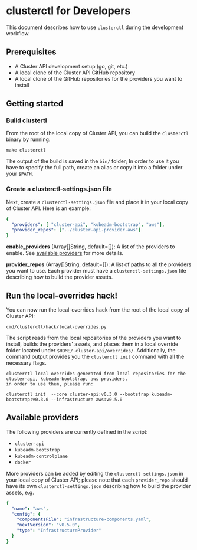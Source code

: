 # clusterctl for Developers

This document describes how to use `clusterctl` during the development workflow.

## Prerequisites

* A Cluster API development setup (go, git, etc.)
* A local clone of the Cluster API GitHub repository  
* A local clone of the GitHub repositories for the providers you want to install

## Getting started

### Build clustertl

From the root of the local copy of Cluster API, you can build the `clusterctl` binary by running:

```shell
make clusterctl
```

The output of the build is saved in the `bin/` folder; In order to use it you have to specify
the full path, create an alias or copy it into a folder under your `$PATH`.

### Create a clusterctl-settings.json file

Next, create a `clusterctl-settings.json` file and place it in your local copy of Cluster API. Here is an example:

```yaml
{
  "providers": [ "cluster-api", "kubeadm-bootstrap", "aws"],
  "provider_repos": ["../cluster-api-provider-aws"]
}
```

**enable_providers** (Array[]String, default=[]): A list of the providers to enable. See [available providers]() for more details.

**provider_repos** (Array[]String, default=[]): A list of paths to all the providers you want to use. Each provider must have
a `clusterctl-settings.json` file describing how to build the provider assets.

## Run the local-overrides hack!

You can now run the local-overrides hack from the root of the local copy of Cluster API:

```shell
cmd/clusterctl/hack/local-overrides.py
```

The script reads from the local repositories of the providers you want to install, builds the providers' assets,
and places them in a local override folder located under `$HOME/.cluster-api/overrides/`.
Additionally, the command output provides you the `clusterctl init` command with all the necessary flags.

```shell
clusterctl local overrides generated from local repositories for the cluster-api, kubeadm-bootstrap, aws providers.
in order to use them, please run:

clusterctl init  --core cluster-api:v0.3.0 --bootstrap kubeadm-bootstrap:v0.3.0 --infrastructure aws:v0.5.0
```

## Available providers 

The following providers are currently defined in the script:

* `cluster-api`
* `kubeadm-bootstrap`
* `kubeadm-controlplane`
* `docker`

More providers can be added by editing the `clusterctl-settings.json` in your local copy of Cluster API;
please note that each `provider_repo` should have its own `clusterctl-settings.json` describing how to build the provider assets, e.g.

```yaml
{
  "name": "aws",
  "config": {
    "componentsFile": "infrastructure-components.yaml",
    "nextVersion": "v0.5.0",
    "type": "InfrastructureProvider"
  }
}
```